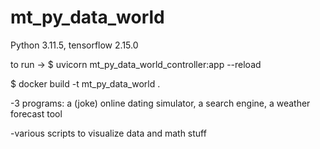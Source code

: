 # mt_py_data_world

Python 3.11.5, tensorflow 2.15.0

to run ->  $ uvicorn mt_py_data_world_controller:app --reload 

$ docker build -t mt_py_data_world .

-3 programs: a (joke) online dating simulator, a search engine, a weather forecast tool

-various scripts to visualize data and math stuff
